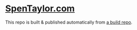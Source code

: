 # [SpenTaylor.com](http://spentaylor.com/)

This repo is built & published automatically from [a build repo](https://github.com/spentay/spentay.github.io-build).
